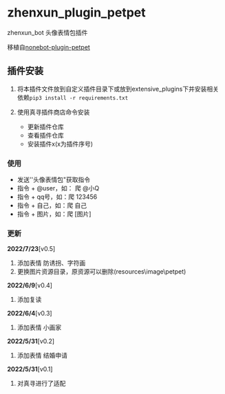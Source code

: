 # zhenxun_plugin_petpet

zhenxun_bot 头像表情包插件

移植自[nonebot-plugin-petpet](https://github.com/noneplugin/nonebot-plugin-petpet)

## 插件安装

1. 将本插件文件放到自定义插件目录下或放到extensive_plugins下并安装相关依赖`pip3 install -r requirements.txt`
2. 使用真寻插件商店命令安装

   - 更新插件仓库
   - 查看插件仓库
   - 安装插件x(x为插件序号)

### 使用

- 发送''头像表情包"获取指令
- 指令 + @user，如： 爬 @小Q
- 指令 + qq号，如：爬 123456
- 指令 + 自己，如：爬 自己
- 指令 + 图片，如：爬 [图片]

### 更新

**2022/7/23**[v0.5]

1. 添加表情 防诱拐、字符画
2. 更换图片资源目录，原资源可以删除(resources\image\petpet)

**2022/6/9**[v0.4]

1. 添加复读

**2022/6/4**[v0.3]

1. 添加表情 小画家

**2022/5/31**[v0.2]

1. 添加表情 结婚申请

**2022/5/31**[v0.1]

1. 对真寻进行了适配


